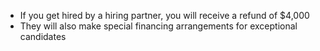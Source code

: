   * If you get hired by a hiring partner, you will receive a refund of $4,000
  * They will also make special financing arrangements for exceptional candidates

